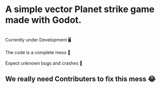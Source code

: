 <h1>A simple vector Planet strike game made with Godot.</h1>

<p>
<br>Currently under Development 🖥️ </br>
<br>The code is a complete mess 🧹 </br>
<br>Expect unknown bugs and crashes 🐞 </br>
</p> 

<h2>We really need Contributers to fix this mess 😂 </h2>


